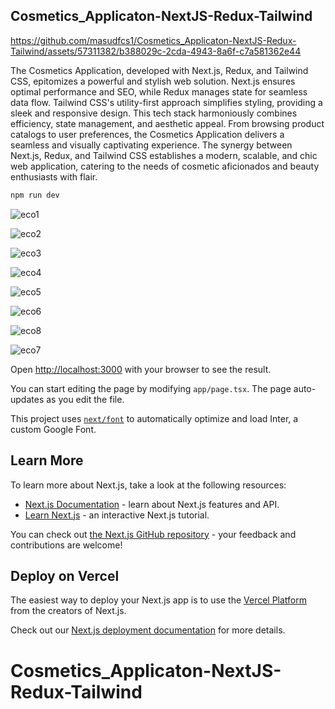 
## Cosmetics_Applicaton-NextJS-Redux-Tailwind

https://github.com/masudfcs1/Cosmetics_Applicaton-NextJS-Redux-Tailwind/assets/57311382/b388029c-2cda-4943-8a6f-c7a581362e44


The Cosmetics Application, developed with Next.js, Redux, and Tailwind CSS, epitomizes a powerful and stylish web solution. Next.js ensures optimal performance and SEO, while Redux manages state for seamless data flow. Tailwind CSS's utility-first approach simplifies styling, providing a sleek and responsive design. This tech stack harmoniously combines efficiency, state management, and aesthetic appeal. From browsing product catalogs to user preferences, the Cosmetics Application delivers a seamless and visually captivating experience. The synergy between Next.js, Redux, and Tailwind CSS establishes a modern, scalable, and chic web application, catering to the needs of cosmetic aficionados and beauty enthusiasts with flair.

```bash
npm run dev

```

![eco1](https://github.com/masudfcs1/Cosmetics_Applicaton-NextJS-Redux-Tailwind/assets/57311382/83781c36-8064-4471-aecd-131a04638c87)

![eco2](https://github.com/masudfcs1/Cosmetics_Applicaton-NextJS-Redux-Tailwind/assets/57311382/54fe9250-d834-43e3-9c77-4a6baf8c55a1)

![eco3](https://github.com/masudfcs1/Cosmetics_Applicaton-NextJS-Redux-Tailwind/assets/57311382/fda7db7e-bd3d-49f1-b4d1-8f1f352499b1)

![eco4](https://github.com/masudfcs1/Cosmetics_Applicaton-NextJS-Redux-Tailwind/assets/57311382/2bf5a4f0-a57a-40be-a7b0-beff119e30d0)

![eco5](https://github.com/masudfcs1/Cosmetics_Applicaton-NextJS-Redux-Tailwind/assets/57311382/fabb23f4-5483-4a8c-b43c-59cbb124ffc3)

![eco6](https://github.com/masudfcs1/Cosmetics_Applicaton-NextJS-Redux-Tailwind/assets/57311382/8ccbe85b-db40-45aa-bfb6-8d2abaaa3aea)

![eco8](https://github.com/masudfcs1/Cosmetics_Applicaton-NextJS-Redux-Tailwind/assets/57311382/1b0d3f2e-6ec9-45f2-ae27-e224a940b531)

![eco7](https://github.com/masudfcs1/Cosmetics_Applicaton-NextJS-Redux-Tailwind/assets/57311382/5c072851-744e-41aa-b30f-c7d74c859270)

Open [http://localhost:3000](http://localhost:3000) with your browser to see the result.

You can start editing the page by modifying `app/page.tsx`. The page auto-updates as you edit the file.

This project uses [`next/font`](https://nextjs.org/docs/basic-features/font-optimization) to automatically optimize and load Inter, a custom Google Font.

## Learn More

To learn more about Next.js, take a look at the following resources:

- [Next.js Documentation](https://nextjs.org/docs) - learn about Next.js features and API.
- [Learn Next.js](https://nextjs.org/learn) - an interactive Next.js tutorial.

You can check out [the Next.js GitHub repository](https://github.com/vercel/next.js/) - your feedback and contributions are welcome!

## Deploy on Vercel

The easiest way to deploy your Next.js app is to use the [Vercel Platform](https://vercel.com/new?utm_medium=default-template&filter=next.js&utm_source=create-next-app&utm_campaign=create-next-app-readme) from the creators of Next.js.

Check out our [Next.js deployment documentation](https://nextjs.org/docs/deployment) for more details.

# Cosmetics_Applicaton-NextJS-Redux-Tailwind
